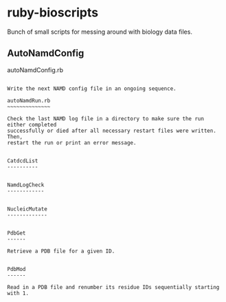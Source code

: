 ruby-bioscripts
===============

Bunch of small scripts for messing around with biology data files.


AutoNamdConfig
--------------

autoNamdConfig.rb
~~~~~~~~~~~~~~~~~

Write the next NAMD config file in an ongoing sequence.

autoNamdRun.rb
~~~~~~~~~~~~~~

Check the last NAMD log file in a directory to make sure the run either completed
successfully or died after all necessary restart files were written. Then,
restart the run or print an error message.


CatdcdList
----------


NamdLogCheck
------------


NucleicMutate
-------------


PdbGet
------

Retrieve a PDB file for a given ID.


PdbMod
------

Read in a PDB file and renumber its residue IDs sequentially starting with 1.
